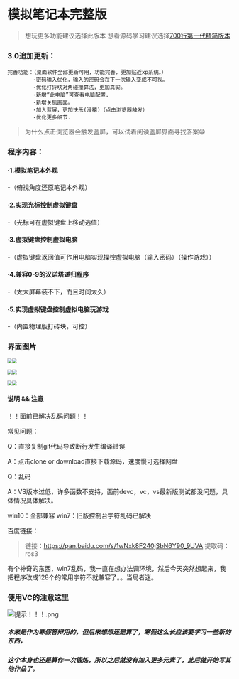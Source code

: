 # 模拟笔记本完整版

> 想玩更多功能建议选择此版本
> 想看源码学习建议选择[700行第一代精简版本](https://github.com/404name/winter/tree/master/%E6%A8%A1%E6%8B%9F%E7%AC%94%E8%AE%B0%E6%9C%AC/%E6%A8%A1%E6%8B%9F%E7%AC%94%E8%AE%B0%E6%9C%AC%EF%BC%88%E7%BB%8F%E5%85%B8%E7%AE%80%E6%B4%81%E7%89%88%EF%BC%89)
### 3.0追加更新：

    完善功能：（桌面软件全部更新可用，功能完善，更加贴近xp系统。）
            ·密码输入优化，输入的密码会在下一次输入变成不可视。
            ·优化打砖块对角碰撞算法，更加真实。
            ·新增“此电脑”可查看电脑配置.
            ·新增关机画面。
            ·加入蓝屏，更加快乐(滑稽)（点击浏览器触发）
            ·优化更多细节.
> 为什么点击浏览器会触发蓝屏，可以试着阅读蓝屏界面寻找答案😁

### 程序内容：

#### ·1.模拟笔记本外观  

-（俯视角度还原笔记本外观）

#### ·2.实现光标控制虚拟键盘

-（光标可在虚拟键盘上移动选值）

#### ·3.虚拟键盘控制虚拟电脑

 -（虚拟键盘返回值可作用电脑实现操控虚拟电脑（输入密码）（操作游戏））

#### ·4.兼容0-9的汉诺塔递归程序

-（太大屏幕装不下，而且时间太久）

#### ·5.实现虚拟键盘控制虚拟电脑玩游戏

-（内置物理版打砖块，可控）

### 界面图片

<a href="https://sm.ms/image/Azb9MZlkOFc1CH6" target="_blank"><img src="https://i.loli.net/2020/04/05/Azb9MZlkOFc1CH6.png" style="zoom:67%;"  ></a><a href="https://sm.ms/image/LNGpBIZ9J3w6r14" target="_blank"><img src="https://i.loli.net/2020/04/05/LNGpBIZ9J3w6r14.png" style="zoom:67%;"  ></a>

<a href="https://sm.ms/image/v9UW6LrNb4juYo3" target="_blank"><img src="https://i.loli.net/2020/04/07/v9UW6LrNb4juYo3.png" style="zoom:67%;"  ></a><a href="https://sm.ms/image/T8oSWJ7ya3rD2m6" target="_blank"><img src="https://i.loli.net/2020/04/07/T8oSWJ7ya3rD2m6.png" style="zoom:67%;"  ></a>

<a href="https://sm.ms/image/7LkFmjfhnVrxAa8" target="_blank"><img src="https://i.loli.net/2020/04/05/7LkFmjfhnVrxAa8.png" style="zoom:67%;"  ></a><a href="https://sm.ms/image/HujAyCWdUKsXYfg" target="_blank"><img src="https://i.loli.net/2020/04/05/HujAyCWdUKsXYfg.png" style="zoom:67%;"  ></a>

#### 说明 && 注意

！！面前已解决乱码问题！！

常见问题：

Q：直接复制git代码导致断行发生编译错误

A：点击clone or download直接下载源码，速度慢可选择网盘

Q：乱码

A：VS版本过低，许多函数不支持，面前devc，vc，vs最新版测试都没问题，具体情况具体解决。

win10：全部兼容
win7：旧版控制台字符乱码已解决

百度链接：
>链接：https://pan.baidu.com/s/1wNxk8F240jSbN6Y90_9UVA 
>提取码：ros3

有个神奇的东西，win7乱码，我一直在想办法调环境，然后今天突然想起来，我把程序改成128个的常用字符不就兼容了。。当局者迷。

### 使用VC的注意这里
![提示！！！.png](https://i.loli.net/2020/02/25/jus5cihGJLwAe4q.png)

##### 本来是作为寒假答辩用的，但后来想想还是算了，寒假这么长应该要学习一些新的东西，
##### 这个本身也还是算作一次锻炼，所以之后就没有加入更多元素了，此后就开始写其他作品了。

